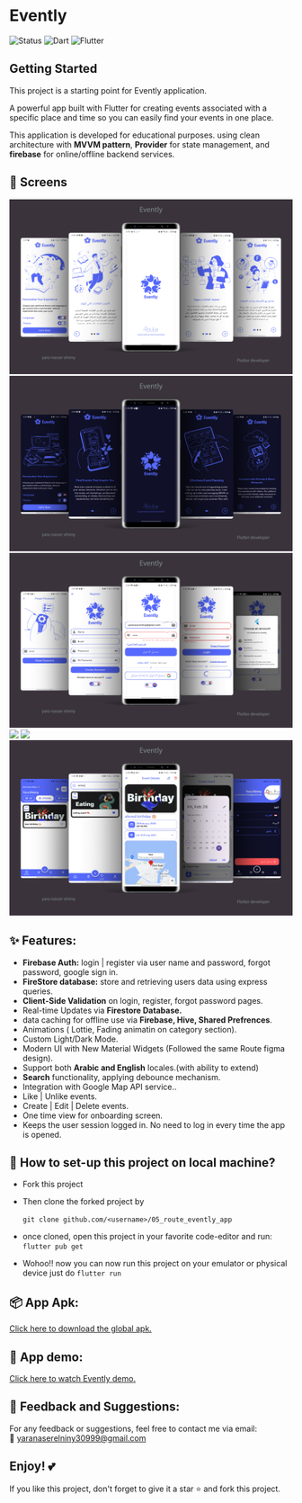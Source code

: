 # Evently

![Status](https://img.shields.io/badge/Status-Active-brightgreen)
![Dart](https://img.shields.io/badge/Dart-100%25-brightgreen)
![Flutter](https://img.shields.io/badge/Flutter-Cross%20Platform-blue)

## Getting Started

This project is a starting point for Evently application.

A powerful app built with Flutter for creating events associated with a specific place and time so you can easily find your events in one place.

This application is developed for educational purposes. using clean architecture with **MVVM pattern**, **Provider** for state management, and **firebase** for online/offline backend services.

## 📸 Screens

 <img src="readme/evently_01.png">

 <img src="readme/evently_02.png">

 <img src="readme/evently_03.png">

 <img src="readme/evently_04.png">

 <img src="readme/evently_05.png">

 <img src="readme/evently_06.png">

## ✨ Features:

- **Firebase Auth:** login | register via user name and password, forgot password, google sign in.
- **FireStore database:** store and retrieving users data using express queries.
- **Client-Side Validation** on login, register, forgot password pages.
- Real-time Updates via **Firestore Database.**
- data caching for offline use via **Firebase, Hive, Shared Prefrences**.
- Animations ( Lottie, Fading animatin on category section).
- Custom Light/Dark Mode.
- Modern UI with New Material Widgets (Followed the same Route figma design).
- Support both **Arabic and English** locales.(with ability to extend)
- **Search** functionality, applying debounce mechanism.
- Integration with Google Map API service..
- Like | Unlike events.
- Create | Edit | Delete events.
- One time view for onboarding screen.
- Keeps the user session logged in. No need to log in every time the app is opened.

## 📐 How to set-up this project on local machine?

- Fork this project

- Then clone the forked project by

  `git clone github.com/<username>/05_route_evently_app`

- once cloned, open this project in your favorite code-editor and run: `flutter pub get`
- Wohoo!! now you can now run this project on your emulator or physical device just do `flutter run`

## 📦 App Apk:

[Click here to download the global apk.](https://drive.google.com/file/d/1LcPcbKp7D9_BDQjyb0mt9bCkFQqY0aoh/view?usp=sharing)

## 🎥 App demo:

[Click here to watch Evently demo.](https://drive.google.com/file/d/1NeuNrT6vxMPf0fNVrT5Fx7XNE-d6k5Od/view?usp=sharing)

## 💬 Feedback and Suggestions:

For any feedback or suggestions, feel free to contact me via email:  
📧 [yaranaserelniny30999@gmail.com](mailto:yaranaserelniny30999@gmail.com)

## Enjoy! 💕

If you like this project, don't forget to give it a star ⭐ and fork this project.
